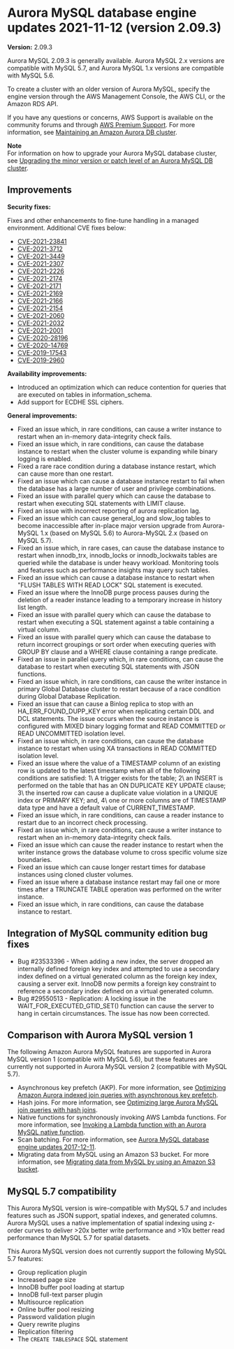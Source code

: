 # Aurora MySQL database engine updates 2021\-11\-12 \(version 2\.09\.3\)<a name="AuroraMySQL.Updates.2093"></a>

 **Version:** 2\.09\.3 

 Aurora MySQL 2\.09\.3 is generally available\. Aurora MySQL 2\.x versions are compatible with MySQL 5\.7, and Aurora MySQL 1\.x versions are compatible with MySQL 5\.6\. 

 To create a cluster with an older version of Aurora MySQL, specify the engine version through the AWS Management Console, the AWS CLI, or the Amazon RDS API\. 

 If you have any questions or concerns, AWS Support is available on the community forums and through [AWS Premium Support](http://aws.amazon.com/support)\. For more information, see [Maintaining an Amazon Aurora DB cluster](USER_UpgradeDBInstance.Maintenance.md)\. 

**Note**  
 For information on how to upgrade your Aurora MySQL database cluster, see [Upgrading the minor version or patch level of an Aurora MySQL DB cluster](AuroraMySQL.Updates.Patching.md)\. 

## Improvements<a name="AuroraMySQL.Updates.2093.Improvements"></a>

 **Security fixes:** 

 Fixes and other enhancements to fine\-tune handling in a managed environment\. Additional CVE fixes below: 
+  [CVE\-2021\-23841](https://cve.mitre.org/cgi-bin/cvename.cgi?name=CVE-2021-23841) 
+  [CVE\-2021\-3712](https://cve.mitre.org/cgi-bin/cvename.cgi?name=CVE-2021-3712) 
+  [CVE\-2021\-3449](https://cve.mitre.org/cgi-bin/cvename.cgi?name=CVE-2021-3449) 
+  [CVE\-2021\-2307](https://cve.mitre.org/cgi-bin/cvename.cgi?name=CVE-2021-2307) 
+  [CVE\-2021\-2226](https://cve.mitre.org/cgi-bin/cvename.cgi?name=CVE-2021-2226) 
+  [CVE\-2021\-2174](https://cve.mitre.org/cgi-bin/cvename.cgi?name=CVE-2021-2174) 
+  [CVE\-2021\-2171](https://cve.mitre.org/cgi-bin/cvename.cgi?name=CVE-2021-2171) 
+  [CVE\-2021\-2169](https://cve.mitre.org/cgi-bin/cvename.cgi?name=CVE-2021-2169) 
+  [CVE\-2021\-2166](https://cve.mitre.org/cgi-bin/cvename.cgi?name=CVE-2021-2166) 
+  [CVE\-2021\-2154](https://cve.mitre.org/cgi-bin/cvename.cgi?name=CVE-2021-2154) 
+  [CVE\-2021\-2060](https://cve.mitre.org/cgi-bin/cvename.cgi?name=CVE-2021-2060) 
+  [CVE\-2021\-2032](https://cve.mitre.org/cgi-bin/cvename.cgi?name=CVE-2021-2032) 
+  [CVE\-2021\-2001](https://cve.mitre.org/cgi-bin/cvename.cgi?name=CVE-2021-2001) 
+  [CVE\-2020\-28196](https://cve.mitre.org/cgi-bin/cvename.cgi?name=CVE-2020-28196) 
+  [CVE\-2020\-14769](https://cve.mitre.org/cgi-bin/cvename.cgi?name=CVE-2020-14769) 
+  [CVE\-2019\-17543](https://cve.mitre.org/cgi-bin/cvename.cgi?name=CVE-2019-17543) 
+  [CVE\-2019\-2960](https://cve.mitre.org/cgi-bin/cvename.cgi?name=CVE-CVE-2019-2960) 

 **Availability improvements:** 
+ Introduced an optimization which can reduce contention for queries that are executed on tables in information\_schema\.
+  Add support for ECDHE SSL ciphers\. 

 **General improvements:** 
+ Fixed an issue which, in rare conditions, can cause a writer instance to restart when an in\-memory data\-integrity check fails\. 
+ Fixed an issue which, in rare conditions, can cause the database instance to restart when the cluster volume is expanding while binary logging is enabled\.
+ Fixed a rare race condition during a database instance restart, which can cause more than one restart\.
+ Fixed an issue which can cause a database instance restart to fail when the database has a large number of user and privilege combinations\.
+ Fixed an issue with parallel query which can cause the database to restart when executing SQL statements with LIMIT clause\.
+ Fixed an issue with incorrect reporting of aurora replication lag\.
+ Fixed an issue which can cause general\_log and slow\_log tables to become inaccessible after in\-place major version upgrade from Aurora\-MySQL 1\.x \(based on MySQL 5\.6\) to Aurora\-MySQL 2\.x \(based on MySQL 5\.7\)\.
+ Fixed an issue which, in rare cases, can cause the database instance to restart when innodb\_trx, innodb\_locks or innodb\_lockwaits tables are queried while the database is under heavy workload\. Monitoring tools and features such as performance insights may query such tables\.
+ Fixed an issue which can cause a database instance to restart when "FLUSH TABLES WITH READ LOCK" SQL statement is executed\.
+ Fixed an issue where the InnoDB purge process pauses during the deletion of a reader instance leading to a temporary increase in history list length\.
+ Fixed an issue with parallel query which can cause the database to restart when executing a SQL statement against a table containing a virtual column\.
+ Fixed an issue with parallel query which can cause the database to return incorrect groupings or sort order when executing queries with GROUP BY clause and a WHERE clause containing a range predicate\.
+ Fixed an issue in parallel query which, in rare conditions, can cause the database to restart when executing SQL statements with JSON functions\.
+ Fixed an issue which, in rare conditions, can cause the writer instance in primary Global Database cluster to restart because of a race condition during Global Database Replication\.
+ Fixed an issue that can cause a Binlog replica to stop with an HA\_ERR\_FOUND\_DUPP\_KEY error when replicating certain DDL and DCL statements\. The issue occurs when the source instance is configured with MIXED binary logging format and READ COMMITTED or READ UNCOMMITTED isolation level\.
+ Fixed an issue which, in rare conditions, can cause the database instance to restart when using XA transactions in READ COMMITTED isolation level\.
+ Fixed an issue where the value of a TIMESTAMP column of an existing row is updated to the latest timestamp when all of the following conditions are satisfied: 1\\ A trigger exists for the table; 2\\ an INSERT is performed on the table that has an ON DUPLICATE KEY UPDATE clause; 3\\ the inserted row can cause a duplicate value violation in a UNIQUE index or PRIMARY KEY; and, 4\\ one or more columns are of TIMESTAMP data type and have a default value of CURRENT\_TIMESTAMP\.
+ Fixed an issue which, in rare conditions, can cause a reader instance to restart due to an incorrect check processing\.
+ Fixed an issue which, in rare conditions, can cause a writer instance to restart when an in\-memory data\-integrity check fails\.
+ Fixed an issue which can cause the reader instance to restart when the writer instance grows the database volume to cross specific volume size boundaries\.
+ Fixed an issue which can cause longer restart times for database instances using cloned cluster volumes\.
+ Fixed an issue where a database instance restart may fail one or more times after a TRUNCATE TABLE operation was performed on the writer instance\.
+ Fixed an issue which, in rare conditions, can cause the database instance to restart\.

## Integration of MySQL community edition bug fixes<a name="AuroraMySQL.Updates.2093.Patches"></a>
+ Bug \#23533396 \- When adding a new index, the server dropped an internally defined foreign key index and attempted to use a secondary index defined on a virtual generated column as the foreign key index, causing a server exit\. InnoDB now permits a foreign key constraint to reference a secondary index defined on a virtual generated column\.
+ Bug \#29550513 \- Replication: A locking issue in the WAIT\_FOR\_EXECUTED\_GTID\_SET\(\) function can cause the server to hang in certain circumstances\. The issue has now been corrected\.

## Comparison with Aurora MySQL version 1<a name="AuroraMySQL.Updates.2093.Compare56"></a>

The following Amazon Aurora MySQL features are supported in Aurora MySQL version 1 \(compatible with MySQL 5\.6\), but these features are currently not supported in Aurora MySQL version 2 \(compatible with MySQL 5\.7\)\.
+ Asynchronous key prefetch \(AKP\)\. For more information, see [Optimizing Amazon Aurora indexed join queries with asynchronous key prefetch](AuroraMySQL.BestPractices.md#Aurora.BestPractices.AKP)\.
+ Hash joins\. For more information, see [Optimizing large Aurora MySQL join queries with hash joins](AuroraMySQL.BestPractices.md#Aurora.BestPractices.HashJoin)\.
+ Native functions for synchronously invoking AWS Lambda functions\. For more information, see [Invoking a Lambda function with an Aurora MySQL native function](AuroraMySQL.Integrating.Lambda.md#AuroraMySQL.Integrating.NativeLambda)\.
+ Scan batching\. For more information, see [Aurora MySQL database engine updates 2017\-12\-11](AuroraMySQL.Updates.20171211.md)\.
+ Migrating data from MySQL using an Amazon S3 bucket\. For more information, see [Migrating data from MySQL by using an Amazon S3 bucket](AuroraMySQL.Migrating.ExtMySQL.md#AuroraMySQL.Migrating.ExtMySQL.S3)\.

## MySQL 5\.7 compatibility<a name="AuroraMySQL.Updates.2093.Compatibility"></a>

This Aurora MySQL version is wire\-compatible with MySQL 5\.7 and includes features such as JSON support, spatial indexes, and generated columns\. Aurora MySQL uses a native implementation of spatial indexing using z\-order curves to deliver >20x better write performance and >10x better read performance than MySQL 5\.7 for spatial datasets\.

This Aurora MySQL version does not currently support the following MySQL 5\.7 features:
+ Group replication plugin
+ Increased page size
+ InnoDB buffer pool loading at startup
+ InnoDB full\-text parser plugin
+ Multisource replication
+ Online buffer pool resizing
+ Password validation plugin
+ Query rewrite plugins
+ Replication filtering
+ The `CREATE TABLESPACE` SQL statement